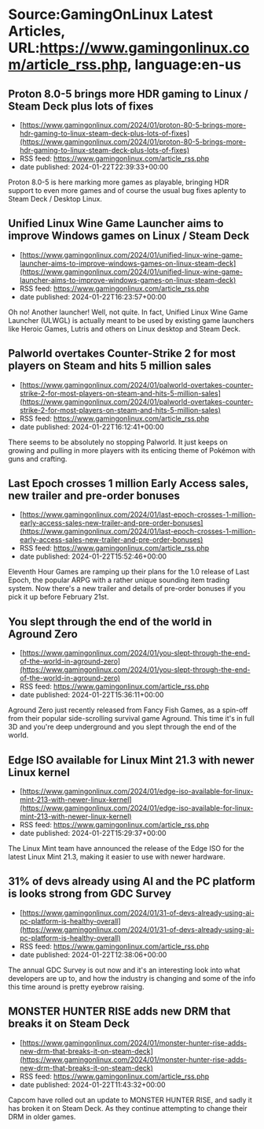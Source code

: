 # Source:GamingOnLinux Latest Articles, URL:https://www.gamingonlinux.com/article_rss.php, language:en-us

## Proton 8.0-5 brings more HDR gaming to Linux / Steam Deck plus lots of fixes
 - [https://www.gamingonlinux.com/2024/01/proton-80-5-brings-more-hdr-gaming-to-linux-steam-deck-plus-lots-of-fixes](https://www.gamingonlinux.com/2024/01/proton-80-5-brings-more-hdr-gaming-to-linux-steam-deck-plus-lots-of-fixes)
 - RSS feed: https://www.gamingonlinux.com/article_rss.php
 - date published: 2024-01-22T22:39:33+00:00

Proton 8.0-5 is here marking more games as playable, bringing HDR support to even more games and of course the usual bug fixes aplenty to Steam Deck / Desktop Linux.

## Unified Linux Wine Game Launcher aims to improve Windows games on Linux / Steam Deck
 - [https://www.gamingonlinux.com/2024/01/unified-linux-wine-game-launcher-aims-to-improve-windows-games-on-linux-steam-deck](https://www.gamingonlinux.com/2024/01/unified-linux-wine-game-launcher-aims-to-improve-windows-games-on-linux-steam-deck)
 - RSS feed: https://www.gamingonlinux.com/article_rss.php
 - date published: 2024-01-22T16:23:57+00:00

Oh no! Another launcher! Well, not quite. In fact, Unified Linux Wine Game Launcher (ULWGL) is actually meant to be used by existing game launchers like Heroic Games, Lutris and others on Linux desktop and Steam Deck.

## Palworld overtakes Counter-Strike 2 for most players on Steam and hits 5 million sales
 - [https://www.gamingonlinux.com/2024/01/palworld-overtakes-counter-strike-2-for-most-players-on-steam-and-hits-5-million-sales](https://www.gamingonlinux.com/2024/01/palworld-overtakes-counter-strike-2-for-most-players-on-steam-and-hits-5-million-sales)
 - RSS feed: https://www.gamingonlinux.com/article_rss.php
 - date published: 2024-01-22T16:12:41+00:00

There seems to be absolutely no stopping Palworld. It just keeps on growing and pulling in more players with its enticing theme of Pokémon with guns and crafting.

## Last Epoch crosses 1 million Early Access sales, new trailer and pre-order bonuses
 - [https://www.gamingonlinux.com/2024/01/last-epoch-crosses-1-million-early-access-sales-new-trailer-and-pre-order-bonuses](https://www.gamingonlinux.com/2024/01/last-epoch-crosses-1-million-early-access-sales-new-trailer-and-pre-order-bonuses)
 - RSS feed: https://www.gamingonlinux.com/article_rss.php
 - date published: 2024-01-22T15:52:46+00:00

Eleventh Hour Games are ramping up their plans for the 1.0 release of Last Epoch, the popular ARPG with a rather unique sounding item trading system. Now there's a new trailer and details of pre-order bonuses if you pick it up before February 21st.

## You slept through the end of the world in Aground Zero
 - [https://www.gamingonlinux.com/2024/01/you-slept-through-the-end-of-the-world-in-aground-zero](https://www.gamingonlinux.com/2024/01/you-slept-through-the-end-of-the-world-in-aground-zero)
 - RSS feed: https://www.gamingonlinux.com/article_rss.php
 - date published: 2024-01-22T15:36:11+00:00

Aground Zero just recently released from Fancy Fish Games, as a spin-off from their popular side-scrolling survival game Aground. This time it's in full 3D and you're deep underground and you slept through the end of the world.

## Edge ISO available for Linux Mint 21.3 with newer Linux kernel
 - [https://www.gamingonlinux.com/2024/01/edge-iso-available-for-linux-mint-213-with-newer-linux-kernel](https://www.gamingonlinux.com/2024/01/edge-iso-available-for-linux-mint-213-with-newer-linux-kernel)
 - RSS feed: https://www.gamingonlinux.com/article_rss.php
 - date published: 2024-01-22T15:29:37+00:00

The Linux Mint team have announced the release of the Edge ISO for the latest Linux Mint 21.3, making it easier to use with newer hardware.

## 31% of devs already using AI and the PC platform is looks strong from GDC Survey
 - [https://www.gamingonlinux.com/2024/01/31-of-devs-already-using-ai-pc-platform-is-healthy-overall](https://www.gamingonlinux.com/2024/01/31-of-devs-already-using-ai-pc-platform-is-healthy-overall)
 - RSS feed: https://www.gamingonlinux.com/article_rss.php
 - date published: 2024-01-22T12:38:06+00:00

The annual GDC Survey is out now and it's an interesting look into what developers are up to, and how the industry is changing and some of the info this time around is pretty eyebrow raising.

## MONSTER HUNTER RISE adds new DRM that breaks it on Steam Deck
 - [https://www.gamingonlinux.com/2024/01/monster-hunter-rise-adds-new-drm-that-breaks-it-on-steam-deck](https://www.gamingonlinux.com/2024/01/monster-hunter-rise-adds-new-drm-that-breaks-it-on-steam-deck)
 - RSS feed: https://www.gamingonlinux.com/article_rss.php
 - date published: 2024-01-22T11:43:32+00:00

Capcom have rolled out an update to MONSTER HUNTER RISE, and sadly it has broken it on Steam Deck. As they continue attempting to change their DRM in older games.

